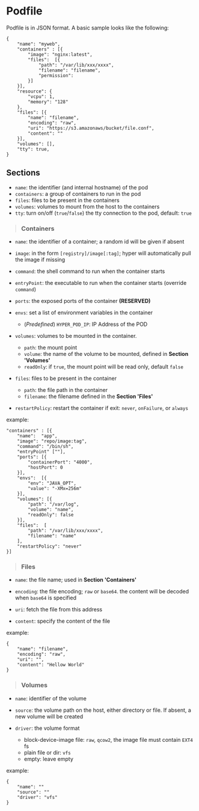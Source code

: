# Podfile

Podfile is in JSON format. A basic sample looks like the following:

    {
        "name": "myweb",
        "containers" : [{
            "image": "nginx:latest",
            "files":  [{
	            "path": "/var/lib/xxx/xxxx",
	            "filename": "filename",
	            "permission":
	        }]
        }],
        "resource": {
            "vcpu": 1,
            "memory": "128"
        },
        "files": [{
	        "name": "filename",
	        "encoding": "raw",
	        "uri": "https://s3.amazonaws/bucket/file.conf",
	        "content": ""
	    }],
        "volumes": [],
        "tty": true,
    }

## Sections

- `name`: the identifier (and internal hostname) of the pod
- `containers`: a group of containers to run in the pod
- `files`: files to be present in the containers
- `volumes`: volumes to mount from the host to the containers
- `tty`: turn on/off (`true`/`false`) the tty connection to the pod, default: `true`

> ### Containers

- `name`: the identifier of a container; a random id will be given if absent

- `image`: in the form `[registry]/image[:tag]`; hyper will automatically pull the image if missing

- `command`: the shell command to run when the container starts

- `entryPoint`: the executable to run when the container starts (override `command`)

- `ports`: the exposed ports of the container **(RESERVED)**

- `envs`: set a list of environment variables in the container
    - (*Predefined*) `HYPER_POD_IP`: IP Address of the POD

- `volumes`: volumes to be mounted in the container.
    -  `path`: the mount point
    -  `volume`: the name of the volume to be mounted, defined in **Section 'Volumes'**
    -  `readOnly`: if `true`, the mount point will be read only, default `false`

- `files`: files to be present in the container
    -  `path`: the file path in the container
    -  `filename`: the filename defined in the **Section 'Files'**

- `restartPolicy`: restart the container if exit: `never`, `onFailure`, or `always`

example:

    "containers" : [{
        "name":  "app",
        "image": "repo/image:tag",
        "command": "/bin/sh",
        "entryPoint" [""],
        "ports": [{
            "containerPort": "4000",
            "hostPort": 0
        }],
        "envs":  [{
            "env": "JAVA_OPT",
            "value": "-XMx=256m"
        }],
        "volumes": [{
            "path": "/var/log",
            "volume": "name",
            "readOnly": false
        }],
        "files":  [
            "path": "/var/lib/xxx/xxxx",
            "filename": "name"
        ],
        "restartPolicy": "never"
    }]

> ### Files

- `name`: the file name; used in **Section 'Containers'**

- `encoding`: the file encoding; `raw` or `base64`. the content will be decoded when `base64` is specified

- `uri`: fetch the file from this address

- `content`: specify the content of the file

example:

    {
        "name": "filename",
        "encoding": "raw",
        "uri": "",
        "content": "Hellow World"
    }

> ### Volumes

- `name`: identifier of the volume

- `source`: the volume path on the host, either directory or file. If absent, a new volume will be created

- `driver`: the volume format
  - block-device-image file: `raw`, `qcow2`, the image file must contain `EXT4` fs
  - plain file or dir: `vfs`
  - empty: leave empty

example:

    {
        "name": ""
        "source": ""
        "driver": "vfs"
    }



